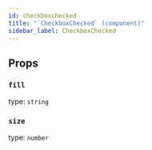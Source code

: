 ```yaml
---
id: checkboxchecked
title: "`CheckboxChecked` (component)"
sidebar_label: CheckboxChecked
---
```



Props
-----

### `fill`

type: `string`


### `size`

type: `number`

